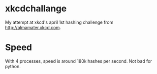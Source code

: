xkcdchallange
=============

My attempt at xkcd's april 1st hashing challenge from http://almamater.xkcd.com.

Speed
=====
With 4 processes, speed is around 180k hashes per second.  Not bad for python.
